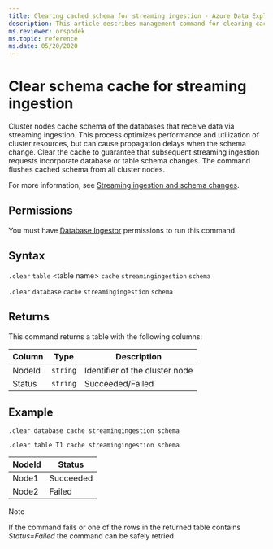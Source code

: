 ```yaml
---
title: Clearing cached schema for streaming ingestion - Azure Data Explorer
description: This article describes management command for clearing cached database schema in Azure Data Explorer.
ms.reviewer: orspodek
ms.topic: reference
ms.date: 05/20/2020
---
```

# Clear schema cache for streaming ingestion

Cluster nodes cache schema of the databases that receive data via streaming ingestion. This process optimizes performance and utilization of cluster resources, but can cause propagation delays when the schema change.
Clear the cache to guarantee that subsequent streaming ingestion requests incorporate database or table schema changes. The command flushes cached schema from all cluster nodes.

For more information, see [Streaming ingestion and schema changes](streaming-ingestion-schema-changes.md).

## Permissions

You must have [Database Ingestor](access-control/role-based-access-control.md) permissions to run this command.

## Syntax

`.clear` `table` &lt;table name&gt; `cache` `streamingingestion` `schema`

`.clear` `database` `cache` `streamingingestion` `schema`

## Returns

This command returns a table with the following columns:

|Column    |Type    |Description
|---|---|---
|NodeId|`string`|Identifier of the cluster node
|Status|`string`|Succeeded/Failed

## Example

```kusto
.clear database cache streamingingestion schema

.clear table T1 cache streamingingestion schema
```

|NodeId|Status|
|---|---|
|Node1|Succeeded
|Node2|Failed

> [!NOTE]
> If the command fails or one of the rows in the returned table contains *Status=Failed* the command can be safely retried.
